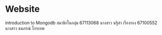 # Website
introduction to Mongodb
สมาชิกในกลุ่ม
67113068 นางสาว นฐิสา เรืองรอง
67100552 นางสาว ธนภรณ์ ไกรเทพ